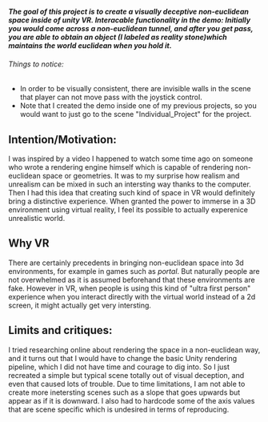 ***The goal of this project is to create a visually deceptive non-euclidean space inside of unity VR.
Interacable functionality in the demo: Initially you would come across a non-euclidean tunnel, and 
after you get pass, you are able to obtain an object (I labeled as reality stone)which maintains the world 
euclidean when you hold it.***

###### Things to notice:

* In order to be visually consistent, there are invisible walls in the scene that player can not 
move pass with the joystick control. 
* Note that I created the demo inside one of my previous projects, so you would want to just go to 
the scene "Individual_Project" for the project.

## Intention/Motivation: 
I was inspired by a video I happened to watch some time ago on someone who wrote a rendering engine 
himself which is capable of rendering non-euclidean space or geometries. It was to my surprise how 
realism and unrealism can be mixed in such an intersting way thanks to the computer. Then I had this 
idea that creating such kind of space in VR would definitely bring a distinctive experience. When granted
the power to immerse in a 3D environment using virtual reality, I feel its possible to actually
experenice unrealistic world.

## Why VR 
There are certainly precedents in bringing non-euclidean space into 3d environments, for example in games
such as _portal_. But naturally people are not overwhelmed as it is assumed beforehand that these environments 
are fake. However in VR, when people is using this kind of "ultra first person" experience when you interact
directly with the virtual world instead of a 2d screen, it might actually get very intersting. 

## Limits and critiques:
I tried researching online about rendering the space in a non-euclidean way, and it turns out that I would 
have to change the basic Unity rendering pipeline, which I did not have time and courage to dig into. So I
just recreated a simple but typical scene totally out of visual deception, and even that caused lots 
of trouble. Due to time limitations, I am not able to create more inetersting scenes such as a slope that goes 
upwards but appear as if it is downward. I also had to hardcode some of the axis values that are scene specific 
which is undesired in terms of reproducing.